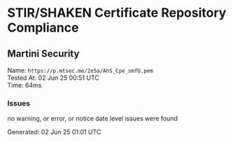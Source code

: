 # STIR/SHAKEN Certificate Repository Compliance

## Martini Security

Name: `https://p.mtsec.me/2e5a/AhS_Cpe_smfU.pem`\
Tested At: 02 Jun 25 00:51 UTC\
Time: 64ms

### Issues

no warning, or error, or notice date level issues were found

Generated: 02 Jun 25 01:01 UTC